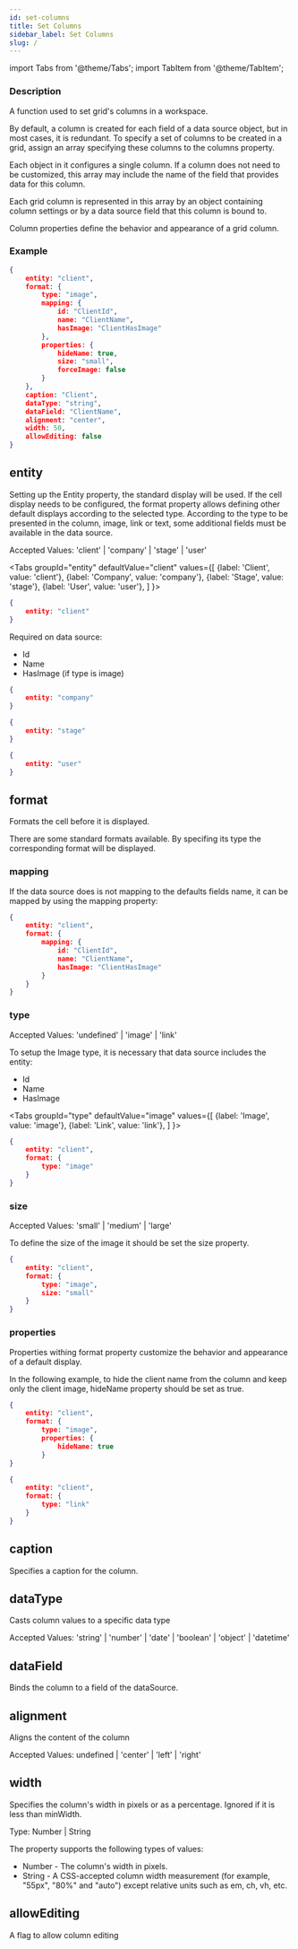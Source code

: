 ```yaml
---
id: set-columns
title: Set Columns
sidebar_label: Set Columns
slug: /
---
```


import Tabs from '@theme/Tabs';
import TabItem from '@theme/TabItem';

### Description
A function used to set grid's columns in a workspace. 

By default, a column is created for each field of a data source object, but in most cases, it is redundant. To specify a set of columns to be created in a grid, assign an array specifying these columns to the columns property.

Each object in it configures a single column. If a column does not need to be customized, this array may include the name of the field that provides data for this column.

Each grid column is represented in this array by an object containing column settings or by a data source field that this column is bound to.


Column properties define the behavior and appearance of a grid column.

### Example

```json
{
    entity: "client",
    format: {
        type: "image",
        mapping: {
            id: "ClientId",
            name: "ClientName",
            hasImage: "ClientHasImage"
        },
        properties: {
            hideName: true,
            size: "small",
            forceImage: false
        }
    },
    caption: "Client",
    dataType: "string",
    dataField: "ClientName",
    alignment: "center",
    width: 50,
    allowEditing: false
}
```

## entity
Setting up the Entity property, the standard display will be used. 
If the cell display needs to be configured, the format property allows defining other default displays according to the selected type.
According to the type to be presented in the column, image, link or text, some additional fields must be available in the data source.

Accepted Values: 'client' | 'company' | 'stage' | 'user' 

<Tabs
  groupId="entity"
  defaultValue="client"
  values={[
    {label: 'Client', value: 'client'},
    {label: 'Company', value: 'company'},
    {label: 'Stage', value: 'stage'},
    {label: 'User', value: 'user'},
  ]
}>
<TabItem value="client">

```json
{
    entity: "client"
}
```

Required on data source:
- Id
- Name
- HasImage (if type is image)

</TabItem>
<TabItem value="company">

```json
{
    entity: "company"
}
```
</TabItem>
<TabItem value="stage">

```json
{
    entity: "stage"
}
```
</TabItem>
<TabItem value="user">

```json
{
    entity: "user"
}
```
</TabItem>
</Tabs>

## format
Formats the cell before it is displayed.

There are some standard formats available. By specifing its type the corresponding format will be displayed.

### mapping

If the data source does is not mapping to the defaults fields name, it can be mapped by using the mapping property:
```json
{
    entity: "client",
    format: {
        mapping: {
            id: "ClientId",
            name: "ClientName",
            hasImage: "ClientHasImage"
        }
    }
}
```
### type
Accepted Values: 'undefined' | 'image' | 'link' 

To setup the Image type, it is necessary that data source includes the entity:
- Id
- Name
- HasImage


<Tabs
  groupId="type"
  defaultValue="image"
  values={[
    {label: 'Image', value: 'image'},
    {label: 'Link', value: 'link'},
  ]
}>
<TabItem value="image">

```json
{
    entity: "client",
    format: {
        type: "image"
    }
}
```
###  size
Accepted Values: 'small' | 'medium' | 'large' 

To define the size of the image it should be set the size property.
```json
{
    entity: "client",
    format: {
        type: "image",
        size: "small"
    }
}
```

### properties

Properties withing format property customize the behavior and appearance of a default display.

In the following example, to hide the client name from the column and keep only the client image, hideName property should be set as true.
```json
{
    entity: "client",
    format: {
        type: "image",
        properties: {
            hideName: true
        }
}
```
</TabItem>

<TabItem value="link">

```json
{
    entity: "client",
    format: {
        type: "link"
    }
}
```
</TabItem>
</Tabs>






## caption
Specifies a caption for the column.
## dataType
Casts column values to a specific data type

Accepted Values: 'string' | 'number' | 'date' | 'boolean' | 'object' | 'datetime'
## dataField
Binds the column to a field of the dataSource.
## alignment
Aligns the content of the column

Accepted Values: undefined | 'center' | 'left' | 'right'
## width
Specifies the column's width in pixels or as a percentage. Ignored if it is less than minWidth.

Type: Number | String

The property supports the following types of values:

- Number - The column's width in pixels.
- String - A CSS-accepted column width measurement (for example, "55px", "80%" and "auto") except relative units such as em, ch, vh, etc.

## allowEditing
A flag to allow column editing
